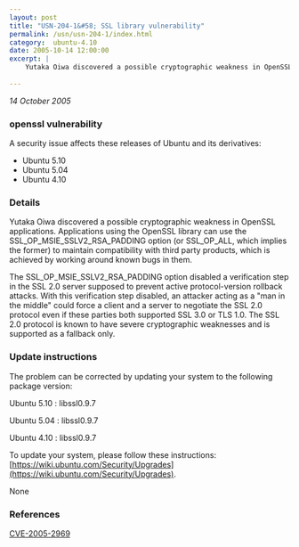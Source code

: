 ```yaml
---
layout: post
title: "USN-204-1&#58; SSL library vulnerability"
permalink: /usn/usn-204-1/index.html
category:  ubuntu-4.10
date: 2005-10-14 12:00:00
excerpt: |
    Yutaka Oiwa discovered a possible cryptographic weakness in OpenSSL applications. Applications using the OpenSSL library can use the SSL_OP_MSIE_SSLV2_RSA_PADDING option (or SSL_OP_ALL, which implies the former) to maintain compatibility with third party products, which is achieved by working around known bugs in them.
    
--- 
```

 
 

*14 October 2005*

### openssl vulnerability

A security issue affects these releases of Ubuntu and its derivatives:

* Ubuntu 5.10
* Ubuntu 5.04
* Ubuntu 4.10

### Details

Yutaka Oiwa discovered a possible cryptographic weakness in OpenSSL applications. Applications using the OpenSSL library can use the SSL_OP_MSIE_SSLV2_RSA_PADDING option (or SSL_OP_ALL, which implies the former) to maintain compatibility with third party products, which is achieved by working around known bugs in them.

The SSL_OP_MSIE_SSLV2_RSA_PADDING option disabled a verification step in the SSL 2.0 server supposed to prevent active protocol-version rollback attacks. With this verification step disabled, an attacker acting as a &quot;man in the middle&quot; could force a client and a server to negotiate the SSL 2.0 protocol even if these parties both supported SSL 3.0 or TLS 1.0. The SSL 2.0 protocol is known to have severe cryptographic weaknesses and is supported as a fallback only.

### Update instructions

The problem can be corrected by updating your system to the following package version:

Ubuntu 5.10
 : libssl0.9.7 

Ubuntu 5.04
 : libssl0.9.7 

Ubuntu 4.10
 : libssl0.9.7 

To update your system, please follow these instructions: [https://wiki.ubuntu.com/Security/Upgrades](https://wiki.ubuntu.com/Security/Upgrades).

None

### References

 
 [CVE-2005-2969](http://people.ubuntu.com/~ubuntu-security/cve/CVE-2005-2969)
 

